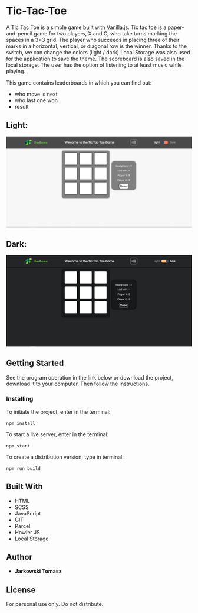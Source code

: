 # Tic-Tac-Toe

A Tic Tac Toe is a simple game built with Vanilla.js. Tic tac toe is a paper-and-pencil game for two players, X and O, who take turns marking the spaces in a 3×3 grid. The player who succeeds in placing three of their marks in a horizontal, vertical, or diagonal row is the winner. Thanks to the switch, we can change the colors (light / dark).Local Storage was also used for the application to save the theme. The scoreboard is also saved in the local storage. The user has the option of listening to at least music while playing.

This game contains leaderboards in which you can find out:

- who move is next
- who last one won
- result

## Light:

![screen_one](./src/img/screen.png)

## Dark:

![screen_second](./src/img/screen-second.png)

## Getting Started

See the program operation in the link below or download the project, download it to your computer. Then follow the instructions.

### Installing

To initiate the project, enter in the terminal:

```
npm install
```

To start a live server, enter in the terminal:

```
npm start
```

To create a distribution version, type in terminal:

```
npm run build
```

## Built With

- HTML
- SCSS
- JavaScript
- GIT
- Parcel
- Howler JS
- Local Storage

## Author

- **Jarkowski Tomasz**

## License

For personal use only. Do not distribute.

